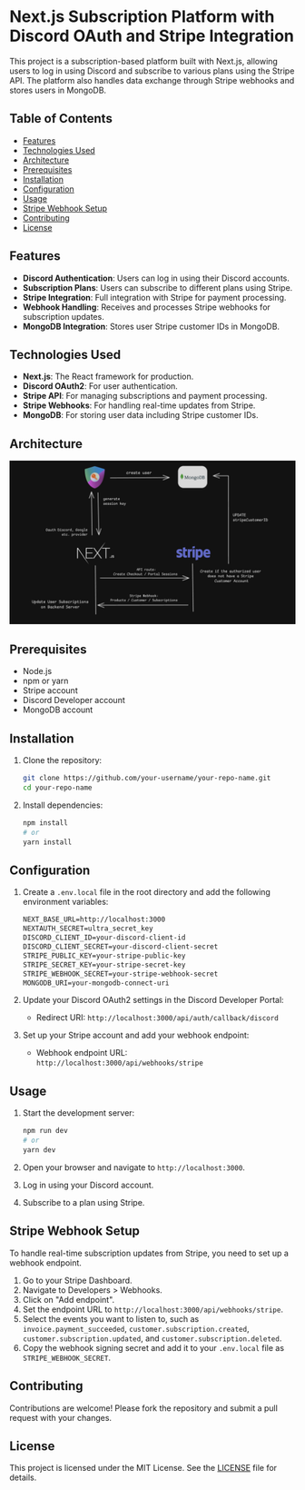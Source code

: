 # Next.js Subscription Platform with Discord OAuth and Stripe Integration

This project is a subscription-based platform built with Next.js, allowing users to log in using Discord and subscribe to various plans using the Stripe API. The platform also handles data exchange through Stripe webhooks and stores users in MongoDB.

## Table of Contents

- [Features](#features)
- [Technologies Used](#technologies-used)
- [Architecture](#architecture)
- [Prerequisites](#prerequisites)
- [Installation](#installation)
- [Configuration](#configuration)
- [Usage](#usage)
- [Stripe Webhook Setup](#stripe-webhook-setup)
- [Contributing](#contributing)
- [License](#license)

## Features

- **Discord Authentication**: Users can log in using their Discord accounts.
- **Subscription Plans**: Users can subscribe to different plans using Stripe.
- **Stripe Integration**: Full integration with Stripe for payment processing.
- **Webhook Handling**: Receives and processes Stripe webhooks for subscription updates.
- **MongoDB Integration**: Stores user Stripe customer IDs in MongoDB.

## Technologies Used

- **Next.js**: The React framework for production.
- **Discord OAuth2**: For user authentication.
- **Stripe API**: For managing subscriptions and payment processing.
- **Stripe Webhooks**: For handling real-time updates from Stripe.
- **MongoDB**: For storing user data including Stripe customer IDs.

## Architecture

![Architecture](./public/architecture_diagram.png)

## Prerequisites

- Node.js
- npm or yarn
- Stripe account
- Discord Developer account
- MongoDB account

## Installation

1. Clone the repository:

    ```bash
    git clone https://github.com/your-username/your-repo-name.git
    cd your-repo-name
    ```

2. Install dependencies:

    ```bash
    npm install
    # or
    yarn install
    ```

## Configuration

1. Create a `.env.local` file in the root directory and add the following environment variables:

    ```env
    NEXT_BASE_URL=http://localhost:3000
    NEXTAUTH_SECRET=ultra_secret_key
    DISCORD_CLIENT_ID=your-discord-client-id
    DISCORD_CLIENT_SECRET=your-discord-client-secret
    STRIPE_PUBLIC_KEY=your-stripe-public-key
    STRIPE_SECRET_KEY=your-stripe-secret-key
    STRIPE_WEBHOOK_SECRET=your-stripe-webhook-secret
    MONGODB_URI=your-mongodb-connect-uri
    ```

2. Update your Discord OAuth2 settings in the Discord Developer Portal:

    - Redirect URI: `http://localhost:3000/api/auth/callback/discord`

3. Set up your Stripe account and add your webhook endpoint:

    - Webhook endpoint URL: `http://localhost:3000/api/webhooks/stripe`

## Usage

1. Start the development server:

    ```bash
    npm run dev
    # or
    yarn dev
    ```

2. Open your browser and navigate to `http://localhost:3000`.

3. Log in using your Discord account.

4. Subscribe to a plan using Stripe.

## Stripe Webhook Setup

To handle real-time subscription updates from Stripe, you need to set up a webhook endpoint.

1. Go to your Stripe Dashboard.
2. Navigate to Developers > Webhooks.
3. Click on "Add endpoint".
4. Set the endpoint URL to `http://localhost:3000/api/webhooks/stripe`.
5. Select the events you want to listen to, such as `invoice.payment_succeeded`, `customer.subscription.created`, `customer.subscription.updated`, and `customer.subscription.deleted`.
6. Copy the webhook signing secret and add it to your `.env.local` file as `STRIPE_WEBHOOK_SECRET`.

## Contributing

Contributions are welcome! Please fork the repository and submit a pull request with your changes.

## License

This project is licensed under the MIT License. See the [LICENSE](LICENSE) file for details.
